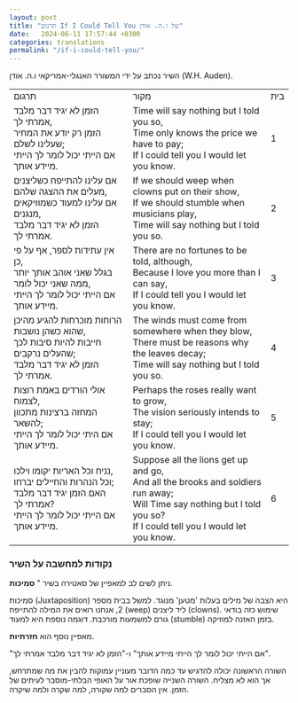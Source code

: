 ```yaml
---
layout: post
title: "תרגום If I Could Tell You של ו.ה. אודן"
date:   2024-06-11 17:57:44 +0300
categories: translations
permalink: "/if-i-could-tell-you/"
---
```


<p>השיר נכתב על ידי המשורר האנגלי-אמריקאי ו.ה. אודן <bdo lang="" dir="ltr">(W.H. Auden)</bdo>.</p>

<div class="table-responsive">
<table class="table text-center table-dark">
  <tbody>
    <tr>
      <td>תרגום</td>
      <td>מקור</td>
      <td>בית</td>
    </tr>
    <tr>
      <td>הזמן לא יגיד דבר מלבד אמרתי לך,<br>הזמן רק יודע את המחיר שעלינו לשלם;<br>אם הייתי יכול לומר לך הייתי מיידע אותך.</td>
      <td><bdo lang="" dir="ltr">Time will say nothing but I told you so,<br>Time only knows the price we have to pay;<br>If I could tell you I would let you know.</bdo></td>
      <td>1</td>
    </tr>
    <tr>
      <td>אם עלינו להתייפח כשליצנים מעלים את ההצגה שלהם,<br>אם עלינו למעוד כשמוזיקאים מנגנים,<br>הזמן לא יגיד דבר מלבד אמרתי לך.</td>
      <td><bdo lang="" dir="ltr">If we should weep when clowns put on their show,<br>If we should stumble when musicians play,<br>Time will say nothing but I told you so.</bdo></td>
      <td>2</td>
    </tr>
    <tr>
      <td>אין עתידות לספר, אף על פי כן,<br>בגלל שאני אוהב אותך יותר ממה שאני יכול לומר,<br>אם הייתי יכול לומר לך הייתי מיידע אותך.</td>
      <td><bdo lang="" dir="ltr">There are no fortunes to be told, although,<br>Because I love you more than I can say,<br>If I could tell you I would let you know.</bdo></td>
      <td>3</td>
    </tr>
    <tr>
      <td>הרוחות מוכרחות להגיע מהיכן שהוא כשהן נושבות,<br>חייבות להיות סיבות לכך שהעלים נרקבים;<br>הזמן לא יגיד דבר מלבד אמרתי לך.</td>
      <td><bdo lang="" dir="ltr">The winds must come from somewhere when they blow,<br>There must be reasons why the leaves decay;<br>Time will say nothing but I told you so.</bdo></td>
      <td>4</td>
    </tr>
    <tr>
      <td>אולי הורדים באמת רוצות לצמוח,<br>המחזה ברצינות מתכוון להשאר;<br>אם היתי יכול לומר לך הייתי מיידע אותך.</td>
      <td><bdo lang="" dir="ltr">Perhaps the roses really want to grow,<br>The vision seriously intends to stay;<br>If I could tell you I would let you know.</bdo></td>
      <td>5</td>
    </tr>
    <tr>
      <td>נניח וכל האריות יקומו וילכו,<br>וכל הנהרות והחיילים יברחו;<br>האם הזמן יגיד דבר מלבד אמרתי לך?<br>אם הייתי יכול לומר לך הייתי מיידע אותך.</td>
      <td><bdo lang="" dir="ltr">Suppose all the lions get up and go,<br>And all the brooks and soldiers run away;<br>Will Time say nothing but I told you so?<br>If I could tell you I would let you know.</bdo></td>
      <td>6</td>
    </tr>
  </tbody>
</table>
</div>

<h3>נקודות למחשבה על השיר</h3>

<p>ניתן לשים לב למאפיין של סאטירה בשיר " <strong>סמיכות</strong>.</p>

<p>סמיכות (Juxtaposition) היא הצבה של מילים בעלות 'מטען' מנוגד. למשל בבית מספר 2, אנחנו רואים את המילה להתייפח (weep) ליד ליצנים (clowns). שימוש כזה בודאי גורם למשמעות מורכבת. דוגמה נוספת היא למעוד (stumble) בזמן האזנה למוזיקה.</p>

<p>מאפיין נוסף הוא <strong>חזרתיות</strong>.</p>

<p>"אם הייתי יכול לומר לך הייתי מיידע אותך" ו-"הזמן לא יגיד דבר מלבד אמרתי לך".</p>

<p>השורה הראשונה יכולה להדגיש עד כמה הדובר מעוניין עמוקות להבין את מה שמתרחש, אך הוא לא מצליח. השורה השנייה שופכת אור על האופי הבלתי-מוסבר לעיתים של הזמן. אין הסברים למה שקורה, למה שקרה ולמה שיקרה.</p>

